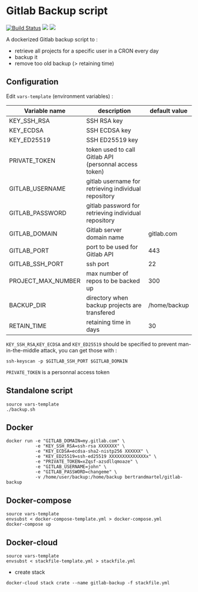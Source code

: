 # Gitlab Backup script

[![Build Status](https://travis-ci.org/bertrandmartel/gitlab-backup.svg?branch=master)](https://travis-ci.org/bertrandmartel/gitlab-backup) [![](https://images.microbadger.com/badges/version/bertrandmartel/gitlab-backup.svg)](https://microbadger.com/images/bertrandmartel/gitlab-backup) [![](https://images.microbadger.com/badges/image/bertrandmartel/gitlab-backup.svg)](https://microbadger.com/images/bertrandmartel/gitlab-backup)

A dockerized Gitlab backup script to :
* retrieve all projects for a specific user in a CRON every day
* backup it
* remove too old backup (> retaining time)

## Configuration

Edit `vars-template` (environment variables) : 


| Variable name                    |  description       | default value                                      |
|----------------------------------|---------------------------------|---------------------------------------|
| KEY_SSH_RSA                      | SSH RSA key |   |
| KEY_ECDSA                        | SSH ECDSA key |     |
| KEY_ED25519                      | SSH ED25519 key  |  |
| PRIVATE_TOKEN                    | token used to call Gitlab API (personnal access token) | |
| GITLAB_USERNAME                  | gitlab username for retrieving individual repository | |
| GITLAB_PASSWORD                  | gitlab password for retrieving individual repository | |
| GITLAB_DOMAIN                    | Gitlab server domain name   | gitlab.com |
| GITLAB_PORT                      | port to be used for Gitlab API  | 443 |
| GITLAB_SSH_PORT                  | ssh port | 22 |
| PROJECT_MAX_NUMBER               | max number of repos to be backed up | 300 |
| BACKUP_DIR                       | directory when backup projects are transfered | /home/backup |
| RETAIN_TIME                      | retaining time in days | 30 |

`KEY_SSH_RSA`,`KEY_ECDSA` and `KEY_ED25519` should be specified to prevent man-in-the-middle attack, you can get those with :

```
ssh-keyscan -p $GITLAB_SSH_PORT $GITLAB_DOMAIN
```

`PRIVATE_TOKEN` is a personnal access token

## Standalone script

```
source vars-template
./backup.sh
```

## Docker

```
docker run -e "GITLAB_DOMAIN=my.gitlab.com" \
           -e "KEY_SSH_RSA=ssh-rsa XXXXXXX" \
           -e "KEY_ECDSA=ecdsa-sha2-nistp256 XXXXXX" \
           -e "KEY_ED25519=ssh-ed25519 XXXXXXXXXXXXXXx" \
           -e "PRIVATE_TOKEN=xZqsf-azsdllqmoaze" \
           -e "GITLAB_USERNAME=john" \
           -e "GITLAB_PASSWORD=changeme" \
           -v /home/user/backup:/home/backup bertrandmartel/gitlab-backup
```

## Docker-compose

```
source vars-template
envsubst < docker-compose-template.yml > docker-compose.yml
docker-compose up
```

## Docker-cloud

```
source vars-template
envsubst < stackfile-template.yml > stackfile.yml
```

* create stack
```
docker-cloud stack crate --name gitlab-backup -f stackfile.yml
```